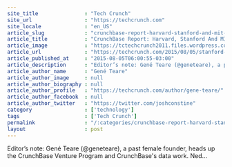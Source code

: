 ```yaml
---
site_title               : "Tech Crunch"
site_url                 : "https://techcrunch.com"
site_locale              : "en_US"
article_slug             : "crunchbase-report-harvard-stanford-and-mit-top-the-list-of-schools-for-female-founders"
article_title            : "CrunchBase Report: Harvard, Stanford And MIT Top The List Of Schools For Female Founders"
article_image            : "https://tctechcrunch2011.files.wordpress.com/2015/08/shutterstock_87651163.jpg?w=764&h=400&crop=1"
article_url              : "https://techcrunch.com/2015/08/05/stanford-harvard-and-mit-top-the-list-of-schools-producing-female-founders/"
article_published_at     : "2015-08-05T06:00:55-03:00"
article_description      : "Editor’s note: Gené Teare (@geneteare), a past female founder, heads up the CrunchBase Venture Program and CrunchBase's data work. Ned..."
article_author_name      : "Gené Teare"
article_author_image     : null
article_author_biography : null
article_author_profile   : "https://techcrunch.com/author/gene-teare/"
article_author_facebook  : null
article_author_twitter   : "https://twitter.com/joshconstine"
category                 : ['technology']
tags                     : ['Tech Crunch']
permalink                : "/:categories/crunchbase-report-harvard-stanford-and-mit-top-the-list-of-schools-for-female-founders/"
layout                   : post
---
```


Editor’s note: Gené Teare (@geneteare), a past female founder, heads up the CrunchBase Venture Program and CrunchBase's data work. Ned...
